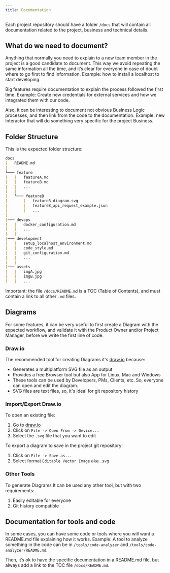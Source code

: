 ```yaml
---
title: Documentation
---
```


Each project repository should have a folder `/docs` that will contain all documentation related to the project, business and technical details.

## What do we need to document?

Anything that normally you need to explain to a new team member in the project is a good candidate to document. This 
way we avoid repeating the same information all the time, and it’s clear for everyone in case of doubt where to go 
first to find information.
Example: how to install a localhost to start developing.

Big features require documentation to explain the process followed the first time.
Example: Create new credentials for external services and how we integrated them with our code.

Also, it can be interesting to document not obvious Business Logic processes, and then link from the code to the 
documentation.
Example: new Interactor that will do something very specific for the project Business.

## Folder Structure

This is the expected folder structure:

```markdown
docs
|   README.md
|
└─── feature
|   |   featureA.md
|   |   featureB.md
|   |   ...
|   |
|   └─── featureB
|       |   featureB_diagram.svg
|       |   featureB_api_request_example.json
|       |   ...
|
|─── devops
|   |   docker_configuration.md
|   |   ...
|   |
|─── development
|   |   setup_localhost_environment.md
|   |   code_style.md
|   |   git_configuration.md
|   |   ...
|   |
|─── assets
|   |   imgA.jpg
|   |   imgB.jpg
|   |   ...
```

Important: the file `/docs/README.md` is a TOC (Table of Contents), and must contain a link to all other `.md` files.

## Diagrams

For some features, it can be very useful to first create a Diagram with the expected workflow, and validate it with the
Product Owner and/or Project Manager, before we write the first line of code.

### Draw.io

The recommended tool for creating Diagrams it's [draw.io](https://www.draw.io) because:

- Generates a multiplatform SVG file as an output
- Provides a free Browser tool but also App for Linux, Mac and Windows
- These tools can be used by Developers, PMs, Clients, etc. So, everyone can open and edit the diagram.
- SVG files are text files, so, it's ideal for git repository history

### Import/Export Draw.io

To open an existing file:

1. Go to [draw.io](https://www.draw.io)
2. Click on `File -> Open From -> Device...`
3. Select the `.svg` file that you want to edit

To export a diagram to save in the project git repository:

1. Click on `File -> Save as...`
2. Select format `Editable Vector Image` aka `.svg`

### Other Tools

To generate Diagrams It can be used any other tool, but with two requirements:

1. Easily editable for everyone
2. Git history compatible

## Documentation for tools and code

In some cases, you can have some code or tools where you will want a README.md file explaining how it works.
Example: A tool to analyze something in the code can be in `/tools/code-analyzer` and 
`/tools/code-analyzer/README.md`.

Then, it’s ok to have the specific documentation in a README.md file, but always add a link to the TOC file 
`/docs/README.md`.
